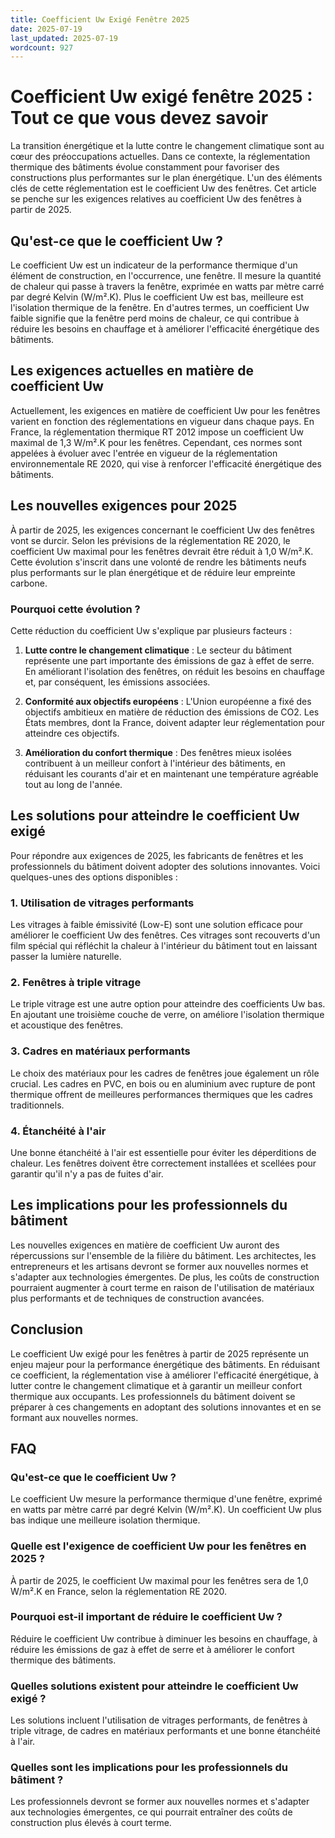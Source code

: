 ```yaml
---
title: Coefficient Uw Exigé Fenêtre 2025
date: 2025-07-19
last_updated: 2025-07-19
wordcount: 927
---
```


# Coefficient Uw exigé fenêtre 2025 : Tout ce que vous devez savoir

La transition énergétique et la lutte contre le changement climatique sont au cœur des préoccupations actuelles. Dans ce contexte, la réglementation thermique des bâtiments évolue constamment pour favoriser des constructions plus performantes sur le plan énergétique. L'un des éléments clés de cette réglementation est le coefficient Uw des fenêtres. Cet article se penche sur les exigences relatives au coefficient Uw des fenêtres à partir de 2025.

## Qu'est-ce que le coefficient Uw ?

Le coefficient Uw est un indicateur de la performance thermique d'un élément de construction, en l'occurrence, une fenêtre. Il mesure la quantité de chaleur qui passe à travers la fenêtre, exprimée en watts par mètre carré par degré Kelvin (W/m².K). Plus le coefficient Uw est bas, meilleure est l'isolation thermique de la fenêtre. En d'autres termes, un coefficient Uw faible signifie que la fenêtre perd moins de chaleur, ce qui contribue à réduire les besoins en chauffage et à améliorer l'efficacité énergétique des bâtiments.

## Les exigences actuelles en matière de coefficient Uw

Actuellement, les exigences en matière de coefficient Uw pour les fenêtres varient en fonction des réglementations en vigueur dans chaque pays. En France, la réglementation thermique RT 2012 impose un coefficient Uw maximal de 1,3 W/m².K pour les fenêtres. Cependant, ces normes sont appelées à évoluer avec l'entrée en vigueur de la réglementation environnementale RE 2020, qui vise à renforcer l'efficacité énergétique des bâtiments.

## Les nouvelles exigences pour 2025

À partir de 2025, les exigences concernant le coefficient Uw des fenêtres vont se durcir. Selon les prévisions de la réglementation RE 2020, le coefficient Uw maximal pour les fenêtres devrait être réduit à 1,0 W/m².K. Cette évolution s'inscrit dans une volonté de rendre les bâtiments neufs plus performants sur le plan énergétique et de réduire leur empreinte carbone.

### Pourquoi cette évolution ?

Cette réduction du coefficient Uw s'explique par plusieurs facteurs :

1. **Lutte contre le changement climatique** : Le secteur du bâtiment représente une part importante des émissions de gaz à effet de serre. En améliorant l'isolation des fenêtres, on réduit les besoins en chauffage et, par conséquent, les émissions associées.

2. **Conformité aux objectifs européens** : L'Union européenne a fixé des objectifs ambitieux en matière de réduction des émissions de CO2. Les États membres, dont la France, doivent adapter leur réglementation pour atteindre ces objectifs.

3. **Amélioration du confort thermique** : Des fenêtres mieux isolées contribuent à un meilleur confort à l'intérieur des bâtiments, en réduisant les courants d'air et en maintenant une température agréable tout au long de l'année.

## Les solutions pour atteindre le coefficient Uw exigé

Pour répondre aux exigences de 2025, les fabricants de fenêtres et les professionnels du bâtiment doivent adopter des solutions innovantes. Voici quelques-unes des options disponibles :

### 1. Utilisation de vitrages performants

Les vitrages à faible émissivité (Low-E) sont une solution efficace pour améliorer le coefficient Uw des fenêtres. Ces vitrages sont recouverts d'un film spécial qui réfléchit la chaleur à l'intérieur du bâtiment tout en laissant passer la lumière naturelle.

### 2. Fenêtres à triple vitrage

Le triple vitrage est une autre option pour atteindre des coefficients Uw bas. En ajoutant une troisième couche de verre, on améliore l'isolation thermique et acoustique des fenêtres.

### 3. Cadres en matériaux performants

Le choix des matériaux pour les cadres de fenêtres joue également un rôle crucial. Les cadres en PVC, en bois ou en aluminium avec rupture de pont thermique offrent de meilleures performances thermiques que les cadres traditionnels.

### 4. Étanchéité à l'air

Une bonne étanchéité à l'air est essentielle pour éviter les déperditions de chaleur. Les fenêtres doivent être correctement installées et scellées pour garantir qu'il n'y a pas de fuites d'air.

## Les implications pour les professionnels du bâtiment

Les nouvelles exigences en matière de coefficient Uw auront des répercussions sur l'ensemble de la filière du bâtiment. Les architectes, les entrepreneurs et les artisans devront se former aux nouvelles normes et s'adapter aux technologies émergentes. De plus, les coûts de construction pourraient augmenter à court terme en raison de l'utilisation de matériaux plus performants et de techniques de construction avancées.

## Conclusion

Le coefficient Uw exigé pour les fenêtres à partir de 2025 représente un enjeu majeur pour la performance énergétique des bâtiments. En réduisant ce coefficient, la réglementation vise à améliorer l'efficacité énergétique, à lutter contre le changement climatique et à garantir un meilleur confort thermique aux occupants. Les professionnels du bâtiment doivent se préparer à ces changements en adoptant des solutions innovantes et en se formant aux nouvelles normes.

## FAQ

### Qu'est-ce que le coefficient Uw ?

Le coefficient Uw mesure la performance thermique d'une fenêtre, exprimé en watts par mètre carré par degré Kelvin (W/m².K). Un coefficient Uw plus bas indique une meilleure isolation thermique.

### Quelle est l'exigence de coefficient Uw pour les fenêtres en 2025 ?

À partir de 2025, le coefficient Uw maximal pour les fenêtres sera de 1,0 W/m².K en France, selon la réglementation RE 2020.

### Pourquoi est-il important de réduire le coefficient Uw ?

Réduire le coefficient Uw contribue à diminuer les besoins en chauffage, à réduire les émissions de gaz à effet de serre et à améliorer le confort thermique des bâtiments.

### Quelles solutions existent pour atteindre le coefficient Uw exigé ?

Les solutions incluent l'utilisation de vitrages performants, de fenêtres à triple vitrage, de cadres en matériaux performants et une bonne étanchéité à l'air.

### Quelles sont les implications pour les professionnels du bâtiment ?

Les professionnels devront se former aux nouvelles normes et s'adapter aux technologies émergentes, ce qui pourrait entraîner des coûts de construction plus élevés à court terme.